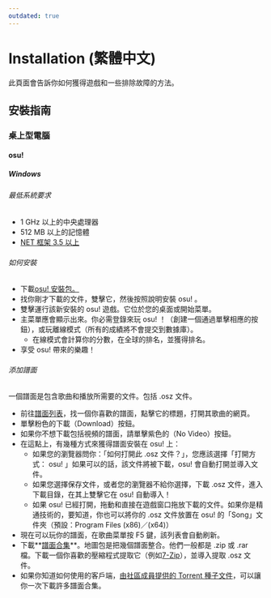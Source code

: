 ```yaml
---
outdated: true
---
```


# Installation (繁體中文)

此頁面會告訴你如何獲得遊戲和一些排除故障的方法。

## 安裝指南

### 桌上型電腦

#### osu!

##### Windows

###### 最低系統要求
- 1 GHz 以上的中央處理器
- 512 MB 以上的記憶體
- [NET 框架 3.5 以上](https://www.microsoft.com/zh-hk/download/details.aspx?id=48130)

###### 如何安裝
- 下載[osu! 安裝包。](https://osu.ppy.sh/home/download)
- 找你剛才下載的文件，雙擊它，然後按照說明安裝 osu! 。
- 雙擊運行該新安裝的 osu! 遊戲。它位於您的桌面或開始菜單。
- 主菜單應會顯示出來。你必需登錄來玩 osu! ！（創建一個通過單擊相應的按鈕），或玩離線模式（所有的成績將不會提交到數據庫）。
  - 在線模式會計算你的分數，在全球的排名，並獲得排名。
- 享受 osu! 帶來的樂趣！

###### 添加譜面
一個譜面是包含歌曲和播放所需要的文件。包括 .osz 文件。
- 前往[譜面列表](https://osu.ppy.sh/beatmapsets)，找一個你喜歡的譜面，點擊它的標題，打開其歌曲的網頁。
- 單擊粉色的下載（Download）按鈕。
- 如果你不想下載包括視頻的譜面，請單擊紫色的（No Video）按鈕。
- 在這點上，有幾種方式來獲得譜面安裝在 osu! 上：
  - 如果您的瀏覽器問你：「如何打開此 .osz 文件？」，您應該選擇「打開方式： osu! 」如果可以的話，該文件將被下載，osu! 會自動打開並導入文件。
  - 如果您選擇保存文件，或者您的瀏覽器不給你選擇，下載 .osz 文件，進入下載目錄，在其上雙擊它在 osu! 自動導入！
  - 如果 osu! 已經打開，拖動和直接在遊戲窗口拖放下載的文件。如果你是精通技術的，要知道，你也可以將你的 .osz 文件放置在 osu! 的「Song」文件夾（預設：Program Files (x86)／(x64)）
- 現在可以玩你的譜面，在歌曲菜單按 F5 鍵，該列表會自動刷新。
- 下載**[譜面合集](https://osu.ppy.sh/beatmaps/packs)**。地圖包是把幾個譜面整合。他們一般都是 .zip 或 .r​​ar 檔。下載一個你喜歡的壓縮程式提取它（例如[7-Zip](https://www.7-zip.org)），並導入提取 .osz 文件。
- 如果你知道如何使用的客戶端，[由社區成員提供的 Torrent 種子文件](https://osu.ppy.sh/community/forums/topics/147478)，可以讓你一次下載許多譜面合集。
